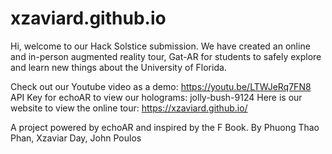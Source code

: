 # xzaviard.github.io
Hi, welcome to our Hack Solstice submission. We have created an online and in-person augmented reality tour, Gat-AR for students to safely explore
and learn new things about the University of Florida. 

Check out our Youtube video as a demo: https://youtu.be/LTWJeRq7FN8
API Key for echoAR to view our holograms: jolly-bush-9124
Here is our website to view the online tour: https://xzaviard.github.io/

A project powered by echoAR and inspired by the F Book. 
By Phuong Thao Phan, Xzaviar Day, John Poulos


